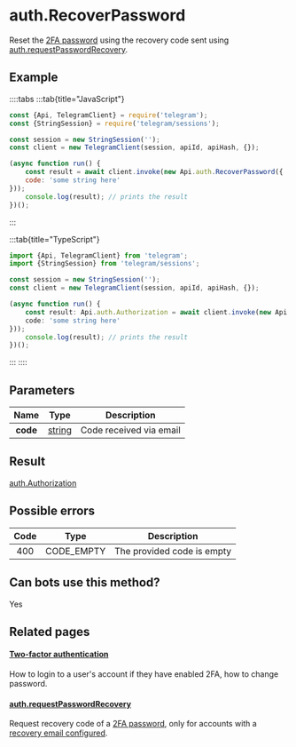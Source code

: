 # auth.RecoverPassword

Reset the [2FA password](https://core.telegram.org/api/srp) using the recovery code sent using [auth.requestPasswordRecovery](https://core.telegram.org/method/auth.requestPasswordRecovery).



## Example

::::tabs
:::tab{title="JavaScript"}
```js
const {Api, TelegramClient} = require('telegram');
const {StringSession} = require('telegram/sessions');

const session = new StringSession('');
const client = new TelegramClient(session, apiId, apiHash, {});

(async function run() {
    const result = await client.invoke(new Api.auth.RecoverPassword({
    code: 'some string here'
}));
    console.log(result); // prints the result
})();
```
:::

:::tab{title="TypeScript"}
```ts
import {Api, TelegramClient} from 'telegram';
import {StringSession} from 'telegram/sessions';

const session = new StringSession('');
const client = new TelegramClient(session, apiId, apiHash, {});

(async function run() {
    const result: Api.auth.Authorization = await client.invoke(new Api.auth.RecoverPassword({
    code: 'some string here'
}));
    console.log(result); // prints the result
})();
```
:::
::::



## Parameters

| Name | Type | Description |
| :--: | ---- | ----------- |
| **code** | [string](https://core.telegram.org/type/string) | Code received via email 


## Result

[auth.Authorization](https://core.telegram.org/type/auth.Authorization)



## Possible errors

| Code | Type | Description |
| :--: | ---- | ----------- |
| 400 | CODE\_EMPTY | The provided code is empty 


## Can bots use this method?

Yes

## Related pages

#### [Two-factor authentication](https://core.telegram.org/api/srp)

How to login to a user's account if they have enabled 2FA, how to change password.



#### [auth.requestPasswordRecovery](https://core.telegram.org/method/auth.requestPasswordRecovery)

Request recovery code of a [2FA password](https://core.telegram.org/api/srp), only for accounts with a [recovery email configured](https://core.telegram.org/api/srp#email-verification).





